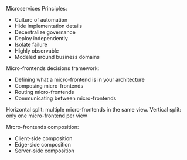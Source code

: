 Microservices Principles:

- Culture of automation
- Hide implementation details
- Decentralize governance
- Deploy independently
- Isolate failure
- Highly observable
- Modeled around business domains

Micro-frontends decisions framework:

- Defining what a micro-frontend is in your architecture
- Composing micro-frontends
- Routing micro-frontends
- Communicating between micro-frontends

Horizontal split: multiple micro-frontends in the same view.
Vertical split: only one micro-frontend per view

Mrcro-frontends composition:

- Client-side composition
- Edge-side composition
- Server-side composition
